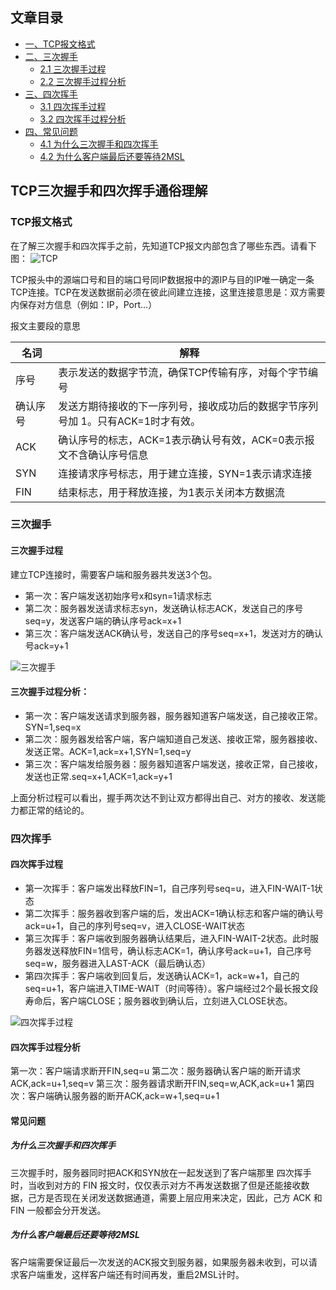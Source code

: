 ## 文章目录
- [一、TCP报文格式](#TCP报文格式)
- [二、三次握手](#三次握手)
    - [2.1 三次握手过程](#三次握手过程)
    - [2.2 三次握手过程分析](#三次握手过程分析：)
- [三、四次挥手](#四次挥手)
    - [3.1 四次挥手过程](#四次挥手过程)
    - [3.2 四次挥手过程分析](#四次挥手过程分析)
- [四、常见问题](#常见问题)
    - [4.1 为什么三次握手和四次挥手](#为什么三次握手和四次挥手)
    - [4.2 为什么客户端最后还要等待2MSL](#为什么客户端最后还要等待2msl)

## TCP三次握手和四次挥手通俗理解

### TCP报文格式
在了解三次握手和四次挥手之前，先知道TCP报文内部包含了哪些东西。请看下图：
![TCP](https://img2018.cnblogs.com/blog/1344250/201904/1344250-20190402112223228-10724396.png)

TCP报头中的源端口号和目的端口号同IP数据报中的源IP与目的IP唯一确定一条TCP连接。TCP在发送数据前必须在彼此间建立连接，这里连接意思是：双方需要内保存对方信息（例如：IP，Port…）

报文主要段的意思

名词 |  解释
------------- | -------------
序号 | 表示发送的数据字节流，确保TCP传输有序，对每个字节编号
确认序号 | 发送方期待接收的下一序列号，接收成功后的数据字节序列号加 1。只有ACK=1时才有效。
ACK | 确认序号的标志，ACK=1表示确认号有效，ACK=0表示报文不含确认序号信息
SYN | 连接请求序号标志，用于建立连接，SYN=1表示请求连接
FIN | 结束标志，用于释放连接，为1表示关闭本方数据流

### 三次握手
#### 三次握手过程
建立TCP连接时，需要客户端和服务器共发送3个包。
- 第一次：客户端发送初始序号x和syn=1请求标志
- 第二次：服务器发送请求标志syn，发送确认标志ACK，发送自己的序号seq=y，发送客户端的确认序号ack=x+1
- 第三次：客户端发送ACK确认号，发送自己的序号seq=x+1，发送对方的确认号ack=y+1

![三次握手](https://img2018.cnblogs.com/blog/1344250/201904/1344250-20190402114137828-2119548758.png)

#### 三次握手过程分析：
- 第一次：客户端发送请求到服务器，服务器知道客户端发送，自己接收正常。SYN=1,seq=x
- 第二次：服务器发给客户端，客户端知道自己发送、接收正常，服务器接收、发送正常。ACK=1,ack=x+1,SYN=1,seq=y
- 第三次：客户端发给服务器：服务器知道客户端发送，接收正常，自己接收，发送也正常.seq=x+1,ACK=1,ack=y+1

上面分析过程可以看出，握手两次达不到让双方都得出自己、对方的接收、发送能力都正常的结论的。

###  四次挥手
#### 四次挥手过程
- 第一次挥手：客户端发出释放FIN=1，自己序列号seq=u，进入FIN-WAIT-1状态
- 第二次挥手：服务器收到客户端的后，发出ACK=1确认标志和客户端的确认号ack=u+1，自己的序列号seq=v，进入CLOSE-WAIT状态
- 第三次挥手：客户端收到服务器确认结果后，进入FIN-WAIT-2状态。此时服务器发送释放FIN=1信号，确认标志ACK=1，确认序号ack=u+1，自己序号seq=w，服务器进入LAST-ACK（最后确认态）
- 第四次挥手：客户端收到回复后，发送确认ACK=1，ack=w+1，自己的seq=u+1，客户端进入TIME-WAIT（时间等待）。客户端经过2个最长报文段寿命后，客户端CLOSE；服务器收到确认后，立刻进入CLOSE状态。

![四次挥手过程](https://img2018.cnblogs.com/blog/1344250/201904/1344250-20190402114059390-716421818.png)

#### 四次挥手过程分析
第一次：客户端请求断开FIN,seq=u
第二次：服务器确认客户端的断开请求ACK,ack=u+1,seq=v
第三次：服务器请求断开FIN,seq=w,ACK,ack=u+1
第四次：客户端确认服务器的断开ACK,ack=w+1,seq=u+1

#### 常见问题

##### 为什么三次握手和四次挥手
三次握手时，服务器同时把ACK和SYN放在一起发送到了客户端那里
四次挥手时，当收到对方的 FIN 报文时，仅仅表示对方不再发送数据了但是还能接收数据，己方是否现在关闭发送数据通道，需要上层应用来决定，因此，己方 ACK 和 FIN 一般都会分开发送。

##### 为什么客户端最后还要等待2MSL
客户端需要保证最后一次发送的ACK报文到服务器，如果服务器未收到，可以请求客户端重发，这样客户端还有时间再发，重启2MSL计时。


 



